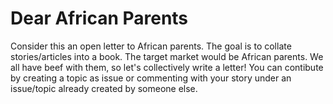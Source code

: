 # Dear African Parents
Consider this an open letter to African parents. The goal is to collate stories/articles into a book. The target market would be African parents. We all have beef with them, so let's collectively write a letter!
You can contibute by creating a topic as issue or commenting with your story under an issue/topic already created by someone else.
